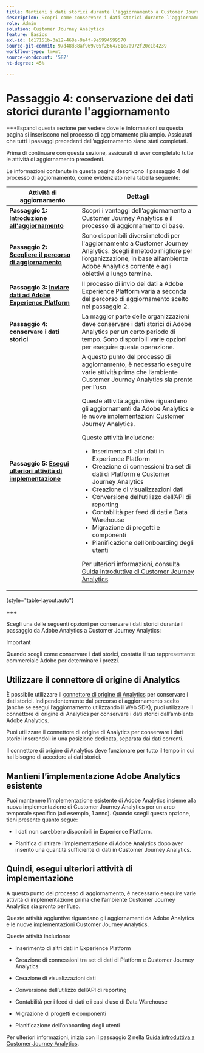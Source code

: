 ```yaml
---
title: Mantieni i dati storici durante l'aggiornamento a Customer Journey Analytics
description: Scopri come conservare i dati storici durante l’aggiornamento a Customer Journey Analytics
role: Admin
solution: Customer Journey Analytics
feature: Basics
exl-id: 1d17151b-3a12-468e-9a4f-9e5994599570
source-git-commit: 97d48d88af969705f2664781e7a972f20c1b4239
workflow-type: tm+mt
source-wordcount: '587'
ht-degree: 45%

---
```


# Passaggio 4: conservazione dei dati storici durante l&#39;aggiornamento

+++Espandi questa sezione per vedere dove le informazioni su questa pagina si inseriscono nel processo di aggiornamento più ampio. Assicurati che tutti i passaggi precedenti dell’aggiornamento siano stati completati.

Prima di continuare con questa sezione, assicurati di aver completato tutte le attività di aggiornamento precedenti.

Le informazioni contenute in questa pagina descrivono il passaggio 4 del processo di aggiornamento, come evidenziato nella tabella seguente:

| Attività di aggiornamento | Dettagli |
|---------|----------|
| **Passaggio 1: [Introduzione all&#39;aggiornamento](/help/getting-started/cja-upgrade/cja-upgrade-getstarted.md)** | Scopri i vantaggi dell’aggiornamento a Customer Journey Analytics e il processo di aggiornamento di base. |
| **Passaggio 2: [Scegliere il percorso di aggiornamento](/help/getting-started/cja-upgrade/cja-upgrade-path.md)** | Sono disponibili diversi metodi per l&#39;aggiornamento a Customer Journey Analytics. Scegli il metodo migliore per l’organizzazione, in base all’ambiente Adobe Analytics corrente e agli obiettivi a lungo termine. |
| **Passaggio 3: [Inviare dati ad Adobe Experience Platform](/help/getting-started/cja-upgrade/cja-upgrade-send-to-platform.md)** | Il processo di invio dei dati a Adobe Experience Platform varia a seconda del percorso di aggiornamento scelto nel passaggio 2. |
| <span class="preview">**Passaggio 4: conservare i dati storici**</span> | <span class="preview">La maggior parte delle organizzazioni deve conservare i dati storici di Adobe Analytics per un certo periodo di tempo. Sono disponibili varie opzioni per eseguire questa operazione.</span> |
| **Passaggio 5: [Esegui ulteriori attività di implementazione](/help/getting-started/cja-getting-started.md)** | A questo punto del processo di aggiornamento, è necessario eseguire varie attività prima che l’ambiente Customer Journey Analytics sia pronto per l’uso.<p>Queste attività aggiuntive riguardano gli aggiornamenti da Adobe Analytics e le nuove implementazioni Customer Journey Analytics.</p><p>Queste attività includono:</p><ul><li>Inserimento di altri dati in Experience Platform</li><li>Creazione di connessioni tra set di dati di Platform e Customer Journey Analytics</li><li>Creazione di visualizzazioni dati</li><li>Conversione dell’utilizzo dell’API di reporting</li><li>Contabilità per feed di dati e Data Warehouse</li><li>Migrazione di progetti e componenti</li><li>Pianificazione dell’onboarding degli utenti</li></ul> <p>Per ulteriori informazioni, consulta [Guida introduttiva di Customer Journey Analytics](/help/getting-started/cja-getting-started.md). |

{style="table-layout:auto"}

+++

<!--

>[!AVAILABILITY]
>
>The information on this page is being replaced with the following more comprehensive upgrade information: <ul><li>**Recommended upgrade steps**<p>For detailed information, see [Recommended path when upgrading from Adobe Analytics to Customer Journey Analytics](/help/getting-started/cja-upgrade/cja-upgrade-recommendations.md).</p></li><li>**Customer Journey Analytics Upgrade Guide**<p>A new upgrade guide is available that dynamically generates upgrade steps that are tailored for your organization and your unique circumstances.</p><p>To access the guide from Customer Journey Analytics, select the **[!UICONTROL Workspace]** tab, then select **[!UICONTROL Upgrade to Customer Journey Analytics]** in the left panel. Follow the on-screen instructions.</p></li></ul>

-->

Scegli una delle seguenti opzioni per conservare i dati storici durante il passaggio da Adobe Analytics a Customer Journey Analytics:

>[!IMPORTANT]
>
>Quando scegli come conservare i dati storici, contatta il tuo rappresentante commerciale Adobe per determinare i prezzi.

## Utilizzare il connettore di origine di Analytics

È possibile utilizzare il [connettore di origine di Analytics](/help/data-ingestion/analytics.md) per conservare i dati storici. Indipendentemente dal percorso di aggiornamento scelto (anche se esegui l’aggiornamento utilizzando il Web SDK), puoi utilizzare il connettore di origine di Analytics per conservare i dati storici dall’ambiente Adobe Analytics.

Puoi utilizzare il connettore di origine di Analytics per conservare i dati storici inserendoli in una posizione dedicata, separata dai dati correnti.

Il connettore di origine di Analytics deve funzionare per tutto il tempo in cui hai bisogno di accedere ai dati storici.

<!-- Another possibility in the future: Map historical data in a way that allows you to tie it to your new data.  Possible? Explain -->

## Mantieni l’implementazione Adobe Analytics esistente

Puoi mantenere l’implementazione esistente di Adobe Analytics insieme alla nuova implementazione di Customer Journey Analytics per un arco temporale specifico (ad esempio, 1 anno). Quando scegli questa opzione, tieni presente quanto segue:

* I dati non sarebbero disponibili in Experience Platform.

* Pianifica di ritirare l’implementazione di Adobe Analytics dopo aver inserito una quantità sufficiente di dati in Customer Journey Analytics.

## Quindi, esegui ulteriori attività di implementazione

A questo punto del processo di aggiornamento, è necessario eseguire varie attività di implementazione prima che l’ambiente Customer Journey Analytics sia pronto per l’uso.

Queste attività aggiuntive riguardano gli aggiornamenti da Adobe Analytics e le nuove implementazioni Customer Journey Analytics.

Queste attività includono:

* Inserimento di altri dati in Experience Platform

* Creazione di connessioni tra set di dati di Platform e Customer Journey Analytics

* Creazione di visualizzazioni dati

* Conversione dell’utilizzo dell’API di reporting

* Contabilità per i feed di dati e i casi d’uso di Data Warehouse

* Migrazione di progetti e componenti

* Pianificazione dell’onboarding degli utenti

Per ulteriori informazioni, inizia con il passaggio 2 nella [Guida introduttiva a Customer Journey Analytics](/help/getting-started/cja-getting-started.md).

